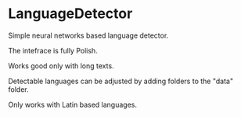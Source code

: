 # LanguageDetector
Simple neural networks based language detector.

The intefrace is fully Polish.

Works good only with long texts.

Detectable languages can be adjusted by adding folders to the "data" folder.

Only works with Latin based languages.
